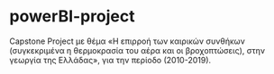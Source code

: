 # powerBI-project

Capstone Project με θέμα «Η επιρροή των καιρικών συνθήκων (συγκεκριμένα η θερμοκρασία του αέρα και οι βροχοπτώσεις), στην γεωργία της Ελλάδας»,
για την περίοδο (2010-2019). 
